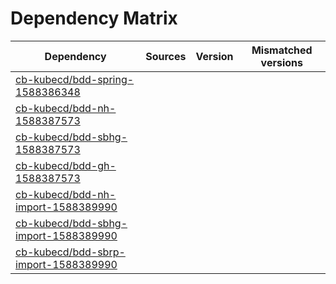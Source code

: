# Dependency Matrix

Dependency | Sources | Version | Mismatched versions
---------- | ------- | ------- | -------------------
[cb-kubecd/bdd-spring-1588386348](https://github.com/cb-kubecd/bdd-spring-1588386348.git) |  | []() | 
[cb-kubecd/bdd-nh-1588387573](https://github.com/cb-kubecd/bdd-nh-1588387573.git) |  | []() | 
[cb-kubecd/bdd-sbhg-1588387573](https://github.com/cb-kubecd/bdd-sbhg-1588387573.git) |  | []() | 
[cb-kubecd/bdd-gh-1588387573](https://github.com/cb-kubecd/bdd-gh-1588387573.git) |  | []() | 
[cb-kubecd/bdd-nh-import-1588389990](https://github.com/cb-kubecd/bdd-nh-import-1588389990.git) |  | []() | 
[cb-kubecd/bdd-sbhg-import-1588389990](https://github.com/cb-kubecd/bdd-sbhg-import-1588389990.git) |  | []() | 
[cb-kubecd/bdd-sbrp-import-1588389990](https://github.com/cb-kubecd/bdd-sbrp-import-1588389990.git) |  | []() | 

